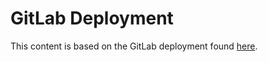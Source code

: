 # GitLab Deployment

This content is based on the GitLab deployment found [here](https://github.com/rht-labs/enablement-framework/tree/main/tooling/charts/tl500-base/templates/gitlab).
